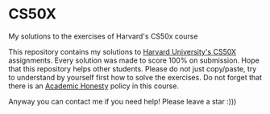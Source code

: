 <h1>CS50X</h1>
My solutions to the exercises of Harvard's CS50x course
<br>

This repository contains my solutions to <a href="https://cs50.harvard.edu/x/2021/">Harvard University's CS50X</a> assignments.
Every solution was made to score 100% on submission.
Hope that this repository helps other students.
Please do not just copy/paste, try to understand by yourself first how to solve the exercises.
Do not forget that there is an <a href="https://docs.cs50.net/2016/fall/syllabus/cs50.html#academic-honesty">Academic Honesty</a> policy in this course.

Anyway you can contact me if you need help!
Please leave a star :)))
